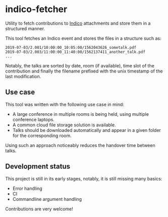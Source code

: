# indico-fetcher
Utility to fetch contributions to [Indico](https://getindico.io/) attachments and store them in a structured manner.

This tool fetches an Indico event and stores the files in a structure such as:
```
2019-07-03/2.001/10:00:00_10:05:00/1562043626_sometalk.pdf
2019-07-03/2.003/11:00:00_11:40:00/1562137411_another_talk.pdf
...
```
Notably, the talks are sorted by date, room (if available), time slot of the contribution and finally the filename prefixed with the unix timestamp of the last modification. 

## Use case

This tool was written with the following use case in mind:
* A large conference in multiple rooms is being held, using multiple conference laptops.
* A common cloud file storage solution is available.
* Talks should be downloaded automatically and appear in a given folder for the corresponding room.

Using such an approach noticeably reduces the handover time between talks. 

## Development status

This project is still in its early stages, notably, it is still missing many basics:
* Error handling
* CI
* Commandline argument handling

Contributions are very welcome!
